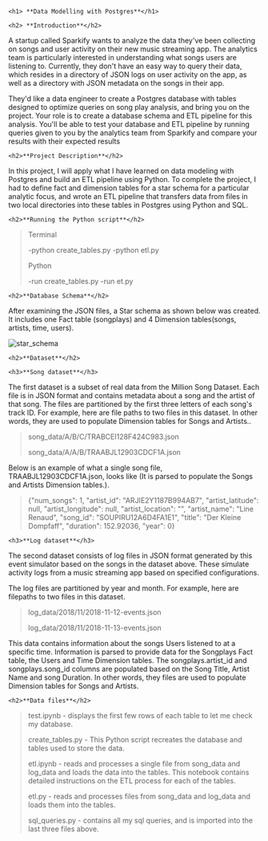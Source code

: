  	<h1> **Data Modelling with Postgres**</h1>
    
 	<h2> **Introduction**</h2>

<p>A startup called Sparkify wants to analyze the data they've been collecting on songs and user activity on their new music streaming app. The analytics team is particularly interested in understanding what songs users are listening to. Currently, they don't have an easy way to query their data, which resides in a directory of JSON logs on user activity on the app, as well as a directory with JSON metadata on the songs in their app.</p>

<p>They'd like a data engineer to create a Postgres database with tables designed to optimize queries on song play analysis, and bring you on the project. Your role is to create a database schema and ETL pipeline for this analysis. You'll be able to test your database and ETL pipeline by running queries given to you by the analytics team from Sparkify and compare your results with their expected results</p>

 	<h2>**Project Description**</h2>
<p>In this project, I will apply what I have learned on data modeling with Postgres and build an ETL pipeline using Python. To complete the project, I had to define fact and dimension tables for a star schema for a particular analytic focus, and wrote an ETL pipeline that transfers data from files in two local directories into these tables in Postgres using Python and SQL.</p>
    
 	<h2>**Running the Python script**</h2>
 > Terminal
 >
 > -python create_tables.py
 > -python etl.py
 >
 > Python
 >
 > -run create_tables.py
 > -run et.py

 	<h2>**Database Schema**</h2>

After examining the JSON files, a Star schema as shown below was created. It includes one Fact table (songplays) and 4 Dimension tables(songs, artists, time, users).

![star_schema](/images/star_schema.png)

	<h2>**Dataset**</h2>
    
	<h3>**Song dataset**</h3>
<p>The first dataset is a subset of real data from the Million Song Dataset. Each file is in JSON format and contains metadata about a song and the artist of that song. The files are partitioned by the first three letters of each song's track ID. For example, here are file paths to two files in this dataset. In other words, they are used to populate Dimension tables for Songs and Artists..</p>

>song_data/A/B/C/TRABCEI128F424C983.json
>
>song_data/A/A/B/TRAABJL12903CDCF1A.json

<p>Below is an example of what a single song file, TRAABJL12903CDCF1A.json, looks like (It is parsed to populate the Songs and Artists Dimension tables.).</p>

> {"num_songs": 1, "artist_id": "ARJIE2Y1187B994AB7", "artist_latitude": null, "artist_longitude": null, "artist_location": "", "artist_name": "Line Renaud", "song_id": "SOUPIRU12A6D4FA1E1", "title": "Der Kleine Dompfaff", "duration": 152.92036, "year": 0}


	<h3>**Log dataset**</h3>
<p> The second dataset consists of log files in JSON format generated by this event simulator based on the songs in the dataset above. These simulate activity logs from a music streaming app based on specified configurations.</p>

<p> The log files are partitioned by year and month. For example, here are filepaths to two files in this dataset.</p>

>log_data/2018/11/2018-11-12-events.json
>
>log_data/2018/11/2018-11-13-events.json

<p>This data contains information about the songs Users listened to at a specific time. Information is parsed to provide data for the Songplays Fact table, the Users and Time Dimension tables. The songplays.artist_id and songplays.song_id columns are populated based on the Song Title, Artist Name and song Duration. In other words, they files are used to populate Dimension tables for Songs and Artists.</p>


	<h2>**Data files**</h2>
    
> test.ipynb - displays the first few rows of each table to let me check my database.
>
> create_tables.py - This Python script recreates the database and tables used to store the data.
>
> etl.ipynb - reads and processes a single file from song_data and log_data and loads the data into the tables. This notebook contains detailed instructions on the ETL process for each of the tables.
>
> etl.py - reads and processes files from song_data and log_data and loads them into the tables. 
>
> sql_queries.py - contains all my sql queries, and is imported into the last three files above.
